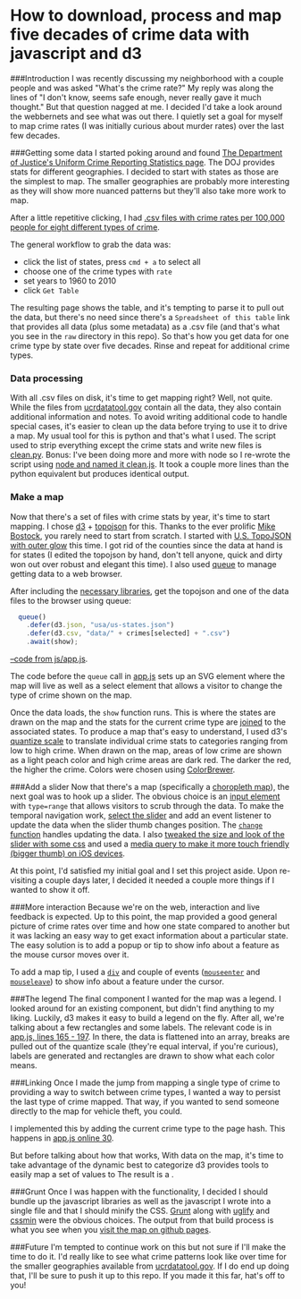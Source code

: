# How to download, process and map five decades of crime data with javascript and d3

###Introduction
I was recently discussing my neighborhood with a couple people and was asked "What's the crime rate?" My reply was along the lines of "I don't know, seems safe enough, never really gave it much thought." But that question nagged at me. I decided I'd take a look around the webbernets and see what was out there. I quietly set a goal for myself to map crime rates (I was initially curious about murder rates) over the last few decades.

###Getting some data
I started poking around and found [The Department of Justice's Uniform Crime Reporting Statistics page](http://www.ucrdatatool.gov/Search/Crime/State/TrendsInOneVar.cfm). The DOJ provides stats for different geographies. I decided to  start with states as those are the simplest to map. The smaller geographies are probably more interesting as they will show more nuanced patterns but they'll also take more work to map.

After a little repetitive clicking, I had [.csv files with crime rates per 100,000 people for eight different types of crime](../../tree/master/raw). 

The general workflow to grab the data was:  

 * click the list of states, press `cmd + a` to select all
 * choose one of the crime types with `rate`
 * set years to 1960 to 2010
 * click `Get Table`

The resulting page shows the table, and it's tempting to parse it to pull out the data, but there's no need since there's a `Spreadsheet of this table` link that provides all data (plus some metadata) as a .csv file (and that's what you see in the `raw` directory in this repo). So that's how you get data for one crime type by state over five decades. Rinse and repeat for additional crime types.

### Data processing
With all .csv files on disk, it's time to get mapping right? Well, not quite. While the files from [ucrdatatool.gov](http://www.ucrdatatool.gov) contain all the data, they also contain additional information and notes. To avoid writing additional code to handle special cases, it's easier to clean up the data before trying to use it to drive a map. My usual tool for this is python and that's what I used. The script used to strip everything except the crime stats and write new files is [clean.py](../../blob/master/clean.py). Bonus:  I've been doing more and more with node so I re-wrote the script using [node and named it clean.js](../../blob/master/clean.js). It took a couple more lines than the python equivalent but produces identical output. 

### Make a map
Now that there's a set of files with crime stats by year, it's time to start mapping. I chose [d3](http://d3js.org/) + [topojson](https://github.com/mbostock/topojson) for this. Thanks to the ever prolific [Mike Bostock](http://bost.ocks.org/mike/), you rarely need to start from scratch. I started with [U.S. TopoJSON with outer glow](http://bl.ocks.org/mbostock/4136647) this time. I got rid of the counties since the data at hand is for states (I edited the topojson by hand, don't tell anyone, quick and dirty won out over robust and elegant this time). I also used [queue](https://github.com/mbostock/queue) to manage getting data to a web browser.

After including the [necessary libraries](../../blob/master/dev.html#L20-22), get the topojson and one of the data files to the browser using queue:
```javascript
  queue()
    .defer(d3.json, "usa/us-states.json")
    .defer(d3.csv, "data/" + crimes[selected] + ".csv")
    .await(show);
```
[–code from js/app.js](../../blob/master/js/app.js#L58-61). 

The code before the `queue` call in [app.js](../../blob/master/js/app.js) sets up an SVG element where the map will live as well as a select element that allows a visitor to change the type of crime shown on the map.

Once the data loads, the `show` function runs. This is where the states are drawn on the map and the stats for the current crime type are [joined](http://bost.ocks.org/mike/join/) to the associated states. To produce a map that's easy to understand, I used d3's [quantize scale](https://github.com/mbostock/d3/wiki/Quantitative-Scales#quantize-scales) to translate individual crime stats to categories ranging from low to high crime. When drawn on the map, areas of low crime are shown as a light peach color and high crime areas are dark red. The darker the red, the higher the crime. Colors were chosen using [ColorBrewer](http://colorbrewer2.org/). 

###Add a slider
Now that there's a map (specifically a [choropleth map](http://en.wikipedia.org/wiki/Choropleth_map)), the next goal was to hook up a slider. The obvious choice is an [input element](https://developer.mozilla.org/en-US/docs/Web/HTML/Element/Input) with `type=range` that allows visitors to scrub through the data. To make the temporal navigation work, [select the slider](../../blob/master/js/app.js#L132) and add an event listener to update the data when the slider thumb changes position. The [`change` function](../../blob/master/js/app.js#L214-218) handles updating the data. I also [tweaked the size and look of the slider with some css](../../blob/master/css/styles.css#L88-113) and used a [media query to make it more touch friendly (bigger thumb) on iOS devices](../../blob/master/css/styles.css#L115-142). 

At this point, I'd satisfied my initial goal and I set this project aside. Upon re-visiting a couple days later, I decided it needed a couple more things if I wanted to show it off.

###More interaction
Because we're on the web, interaction and live feedback is expected. Up to this point, the map provided a good general picture of crime rates over time and how one state compared to another but it was lacking an easy way to get exact information about a particular state. The easy solution is to add a popup or tip to show info about a feature as the mouse cursor moves over it. 

To add a map tip, I used a [`div`](../../blob/master/dev.html#L18) and couple of events ([`mouseenter`](../../blob/master/js/app.js#L93) and [`mouseleave`](../../blob/master/js/app.js#L108)) to show info about a feature under the cursor. 

###The legend
The final component I wanted for the map was a legend. I looked around for an existing component, but didn't find anything to my liking. Luckily, d3 makes it easy to build a legend on the fly. After all, we're talking about a few rectangles and some labels. The relevant code is in [app.js, lines 165 - 197](../../blob/master/js/app.js#L165-197). In there, the data is flattened into an array, breaks are pulled out of the quantize scale (they're equal interval, if you're curious), labels are generated and rectangles are drawn to show what each color means.

###Linking
Once I made the jump from mapping a single type of crime to providing a way to switch between crime types, I wanted a way to persist the last type of crime mapped. That way, if you wanted to send someone directly to the map for vehicle theft, you could. 

I implemented this by adding the current crime type to the page hash. This happens in [app.js online 30](../../blob/master/js/app.js#L30).

But before talking about how that works, With data on the map, it's time to take advantage of the dynamic best to categorize d3 provides tools to easily map a set of values to The result is a . 

###Grunt
Once I was happen with the functionality, I decided I should bundle up the javascript libraries as well as the javascript I wrote into a single file and that I should minify the CSS. [Grunt](http://gruntjs.com/) along with [uglify](https://github.com/gruntjs/grunt-contrib-uglify) and [cssmin](https://github.com/gruntjs/grunt-contrib-cssmin) were the obvious choices. The output from that build process is what you see when you [visit the map on github pages](http://swingley.github.io/five-decades-of-crime/built.html). 

###Future
I'm tempted to continue work on this but not sure if I'll make the time to do it. I'd really like to see what crime patterns look like over time for the smaller geographies available from [ucrdatatool.gov](http://www.ucrdatatool.gov). If I do end up doing that, I'll be sure to push it up to this repo. If you made it this far, hat's off to you!
